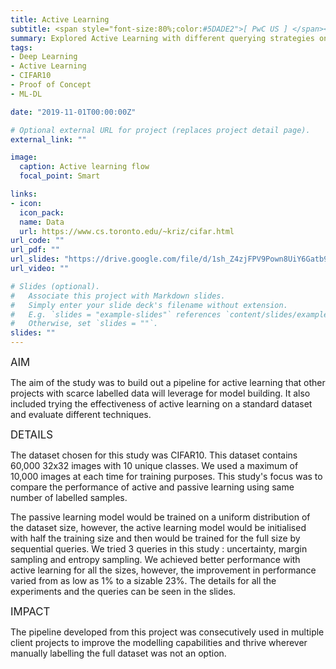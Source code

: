 ```yaml
---
title: Active Learning
subtitle: <span style="font-size:80%;color:#5DADE2">[ PwC US ] </span><span style="font-size:80%">Prasang Gupta, <a href="https://www.linkedin.com/in/waqar-sarguroh-b53a9982/" target="_blank">Waqar Sarguroh</a></span>
summary: Explored Active Learning with different querying strategies on CIFAR10 dataset and managed to achieve high accuracies with very limited training data
tags:
- Deep Learning
- Active Learning
- CIFAR10
- Proof of Concept
- ML-DL

date: "2019-11-01T00:00:00Z"

# Optional external URL for project (replaces project detail page).
external_link: ""

image:
  caption: Active learning flow
  focal_point: Smart

links:
- icon: 
  icon_pack: 
  name: Data
  url: https://www.cs.toronto.edu/~kriz/cifar.html
url_code: ""
url_pdf: ""
url_slides: "https://drive.google.com/file/d/1sh_Z4zjFPV9Pown8UiY6Gatb9ZgGBHgP/view?usp=sharing"
url_video: ""

# Slides (optional).
#   Associate this project with Markdown slides.
#   Simply enter your slide deck's filename without extension.
#   E.g. `slides = "example-slides"` references `content/slides/example-slides.md`.
#   Otherwise, set `slides = ""`.
slides: ""
---
```


<span style="font-style:bold;font-size:120%"><a class="mt-1">AIM</a></span>

The aim of the study was to build out a pipeline for active learning that other projects with scarce labelled data will leverage for model building. It also included trying the effectiveness of active learning on a standard dataset and evaluate different techniques.

<span style="font-style:bold;font-size:120%"><a class="mt-1">DETAILS</a></span>

The dataset chosen for this study was CIFAR10. This dataset contains 60,000 32x32 images with 10 unique classes. We used a maximum of 10,000 images at each time for training purposes. This study's focus was to compare the performance of active and passive learning using same number of labelled samples. 

The passive learning model would be trained on a uniform distribution of the dataset size, however, the active learning model would be initialised with half the training size and then would be trained for the full size by sequential queries. We tried 3 queries in this study : uncertainty, margin sampling and entropy sampling. We achieved better performance with active learning for all the sizes, however, the improvement in performance varied from as low as 1% to a sizable 23%. The details for all the experiments and the queries can be seen in the slides.

<span style="font-style:bold;font-size:120%"><a class="mt-1">IMPACT</a></span>

The pipeline developed from this project was consecutively used in multiple client projects to improve the modelling capabilities and thrive wherever manually labelling the full dataset was not an option.